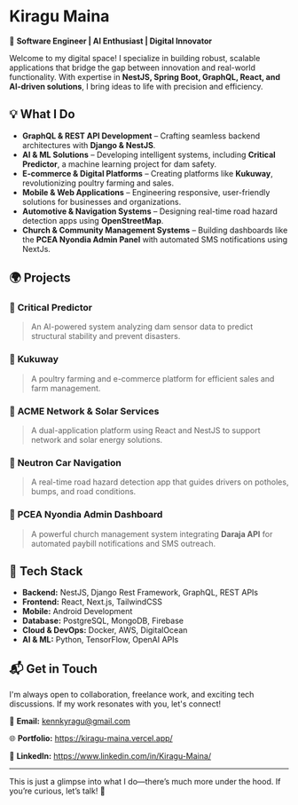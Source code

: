 # Kiragu Maina

🚀 **Software Engineer | AI Enthusiast | Digital Innovator**

Welcome to my digital space! I specialize in building robust, scalable applications that bridge the gap between innovation and real-world functionality. With expertise in **NestJS, Spring Boot, GraphQL, React, and AI-driven solutions**, I bring ideas to life with precision and efficiency.

## 💡 What I Do
- **GraphQL & REST API Development** – Crafting seamless backend architectures with **Django & NestJS**.
- **AI & ML Solutions** – Developing intelligent systems, including **Critical Predictor**, a machine learning project for dam safety.
- **E-commerce & Digital Platforms** – Creating platforms like **Kukuway**, revolutionizing poultry farming and sales.
- **Mobile & Web Applications** – Engineering responsive, user-friendly solutions for businesses and organizations.
- **Automotive & Navigation Systems** – Designing real-time road hazard detection apps using **OpenStreetMap**.
- **Church & Community Management Systems** – Building dashboards like the **PCEA Nyondia Admin Panel** with automated SMS notifications using NextJs.

## 🌍 Projects
### 🔹 **Critical Predictor**
> An AI-powered system analyzing dam sensor data to predict structural stability and prevent disasters.

### 🔹 **Kukuway**
> A poultry farming and e-commerce platform for efficient sales and farm management.

### 🔹 **ACME Network & Solar Services**
> A dual-application platform using React and NestJS to support network and solar energy solutions.

### 🔹 **Neutron Car Navigation**
> A real-time road hazard detection app that guides drivers on potholes, bumps, and road conditions.

### 🔹 **PCEA Nyondia Admin Dashboard**
> A powerful church management system integrating **Daraja API** for automated paybill notifications and SMS outreach.

## 🔧 Tech Stack
- **Backend:** NestJS, Django Rest Framework, GraphQL, REST APIs
- **Frontend:** React, Next.js, TailwindCSS
- **Mobile:** Android Development
- **Database:** PostgreSQL, MongoDB, Firebase
- **Cloud & DevOps:** Docker, AWS, DigitalOcean
- **AI & ML:** Python, TensorFlow, OpenAI APIs

## 📬 Get in Touch
I'm always open to collaboration, freelance work, and exciting tech discussions. If my work resonates with you, let's connect!

📧 **Email:** kennkyragu@gmail.com  

🌐 **Portfolio:** https://kiragu-maina.vercel.app/

💼 **LinkedIn:** https://www.linkedin.com/in/Kiragu-Maina/

---

This is just a glimpse into what I do—there’s much more under the hood. If you’re curious, let’s talk! 🚀

